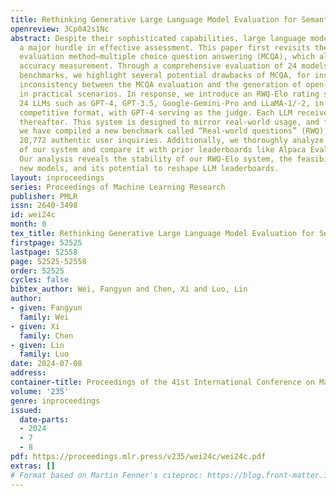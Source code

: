 ```yaml
---
title: Rethinking Generative Large Language Model Evaluation for Semantic Comprehension
openreview: 3Cp042s1Nc
abstract: Despite their sophisticated capabilities, large language models (LLMs) encounter
  a major hurdle in effective assessment. This paper first revisits the prevalent
  evaluation method—multiple choice question answering (MCQA), which allows for straightforward
  accuracy measurement. Through a comprehensive evaluation of 24 models across 11
  benchmarks, we highlight several potential drawbacks of MCQA, for instance, the
  inconsistency between the MCQA evaluation and the generation of open-ended responses
  in practical scenarios. In response, we introduce an RWQ-Elo rating system, engaging
  24 LLMs such as GPT-4, GPT-3.5, Google-Gemini-Pro and LLaMA-1/-2, in a two-player
  competitive format, with GPT-4 serving as the judge. Each LLM receives an Elo rating
  thereafter. This system is designed to mirror real-world usage, and for this purpose,
  we have compiled a new benchmark called “Real-world questions” (RWQ), comprising
  20,772 authentic user inquiries. Additionally, we thoroughly analyze the characteristics
  of our system and compare it with prior leaderboards like Alpaca Eval and MT-Bench.
  Our analysis reveals the stability of our RWQ-Elo system, the feasibility of registering
  new models, and its potential to reshape LLM leaderboards.
layout: inproceedings
series: Proceedings of Machine Learning Research
publisher: PMLR
issn: 2640-3498
id: wei24c
month: 0
tex_title: Rethinking Generative Large Language Model Evaluation for Semantic Comprehension
firstpage: 52525
lastpage: 52558
page: 52525-52558
order: 52525
cycles: false
bibtex_author: Wei, Fangyun and Chen, Xi and Luo, Lin
author:
- given: Fangyun
  family: Wei
- given: Xi
  family: Chen
- given: Lin
  family: Luo
date: 2024-07-08
address:
container-title: Proceedings of the 41st International Conference on Machine Learning
volume: '235'
genre: inproceedings
issued:
  date-parts:
  - 2024
  - 7
  - 8
pdf: https://proceedings.mlr.press/v235/wei24c/wei24c.pdf
extras: []
# Format based on Martin Fenner's citeproc: https://blog.front-matter.io/posts/citeproc-yaml-for-bibliographies/
---
```

